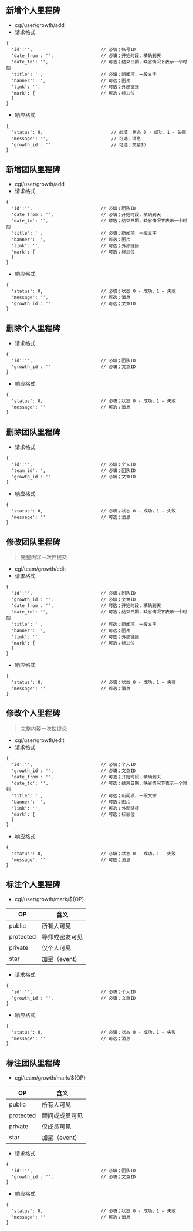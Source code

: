 ## 新增个人里程碑
* cgi/user/growth/add
* 请求格式
```
{
  'id':'',                          // 必填；帐号ID
  'date_from': '',                  // 必填；开始时段，精确到天
  'date_to': '',                    // 可选；结束日期，缺省情况下表示一个时刻
  'title': '',                      // 必填；新闻项，一段文字
  'banner': '',                     // 可选；图片
  'link': '',                       // 可选；外部链接
  'mark': {                         // 可选；标志位
  }
}
```
* 响应格式
```
{
  'status': 0,                          // 必填；状态 0 - 成功，1 - 失败
  'message': '',                        // 可选；消息
  'growth_id': ''                       // 可选；文章ID
}
```

## 新增团队里程碑
* cgi/user/growth/add
* 请求格式
```
{
  'id':'',                          // 必填；团队ID
  'date_from': '',                  // 必填；开始时段，精确到天
  'date_to': '',                    // 可选；结束日期，缺省情况下表示一个时刻
  'title': '',                      // 必填；新闻项，一段文字
  'banner': '',                     // 可选；图片
  'link': '',                       // 可选；外部链接
  'mark': {                         // 可选；标志位
  }
}
```
* 响应格式
```
{
  'status': 0,                      // 必填；状态 0 - 成功，1 - 失败
  'message': '',                    // 可选；消息
  'growth_id': ''                   // 可选；文章ID
}
```

## 删除个人里程碑
* 请求格式
```
{
  'id':'',                          // 必填；团队ID
  'growth_id': ''                   // 必填；文章ID  
}
```
* 响应格式
```
{
  'status': 0,                      // 必填；状态 0 - 成功，1 - 失败
  'message': ''                     // 可选；消息
}
```

## 删除团队里程碑
* 请求格式
```
{
  'id':'',                          // 必填；个人ID
  'team_id':'',                     // 必填；团队ID
  'growth_id': ''                   // 必填；文章ID  
}
```
* 响应格式
```
{
  'status': 0,                      // 必填；状态 0 - 成功，1 - 失败
  'message': ''                     // 可选；消息
}
```

## 修改团队里程碑
> 完整内容一次性提交

* cgi/team/growth/edit
* 请求格式
```
{
  'id':'',                          // 必填；团队ID
  'growth_id': '',                  // 必填；文章ID
  'date_from': '',                  // 可选；开始时段，精确到天
  'date_to': '',                    // 可选；结束日期，缺省情况下表示一个时刻
  'title': '',                      // 可选；新闻项，一段文字
  'banner': '',                     // 可选；图片
  'link': '',                       // 可选；外部链接
  'mark': {                         // 可选；标志位
  }
}
```
* 响应格式
```
{
  'status': 0,                      // 必填；状态 0 - 成功，1 - 失败
  'message': ''                     // 可选；消息
}
```

## 修改个人里程碑
> 完整内容一次性提交

* cgi/user/growth/edit
* 请求格式
```
{
  'id':'',                          // 必填；个人ID
  'growth_id': '',                  // 必填；文章ID
  'date_from': '',                  // 可选；开始时段，精确到天
  'date_to': '',                    // 可选；结束日期，缺省情况下表示一个时刻
  'title': '',                      // 可选；新闻项，一段文字
  'banner': '',                     // 可选；图片
  'link': '',                       // 可选；外部链接
  'mark': {                         // 可选；标志位
  }
}
```
* 响应格式
```
{
  'status': 0,                      // 必填；状态 0 - 成功，1 - 失败
  'message': ''                     // 可选；消息
}
```

## 标注个人里程碑
* cgi/user/growth/mark/${OP}

OP | 含义
----|----
public | 所有人可见
protected | 导师或密友可见
private | 仅个人可见
star | 加星（event）

* 请求格式
```
{
  'id':'',                          // 必填；个人ID
  'growth_id': '',                  // 必填；文章ID
}
```
* 响应格式
```
{
  'status': 0,                      // 必填；状态 0 - 成功，1 - 失败
  'message': ''                     // 可选；消息
}
```

## 标注团队里程碑
* cgi/team/growth/mark/${OP}

OP | 含义
----|----
public | 所有人可见
protected | 顾问或成员可见
private | 仅成员可见
star | 加星（event）

* 请求格式
```
{
  'id':'',                          // 必填；团队ID
  'growth_id': '',                  // 必填；文章ID
}
```
* 响应格式
```
{
  'status': 0,                      // 必填；状态 0 - 成功，1 - 失败
  'message': ''                     // 可选；消息
}
```
